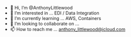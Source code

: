 - 👋 Hi, I’m @AnthonyLittlewood
- 👀 I’m interested in ... EDI / Data Integration
- 🌱 I’m currently learning ... AWS, Containers
- 💞️ I’m looking to collaborate on ...
- 📫 How to reach me ... anthony_littlewood@icloud.com

<!---
AnthonyLittlewood/AnthonyLittlewood is a ✨ special ✨ repository because its `README.md` (this file) appears on your GitHub profile.
You can click the Preview link to take a look at your changes.
--->
